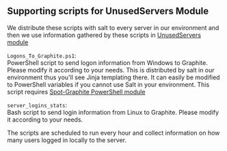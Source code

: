 ## Supporting scripts for UnusedServers Module

We distribute these scripts with salt to every server in our environment and then we use information gathered by these scripts in [UnusedServers module](https://github.com/spottradingllc/unused-servers)

`Logons_To_Graphite.ps1`:  
PowerShell script to send logon information from Windows to Graphite. Please modify it according to your needs. This is distributed by salt in our environment thus you'll see Jinja templating there. It can easily be modified to PowerShell variables if you cannot use Salt in your environment. This script requires [Spot-Graphite PowerShell module](https://github.com/spottradingllc/Spot-Graphite)

`server_logins_stats`:  
Bash script to send login information from Linux to Graphite. Please modify it according to your needs.

The scripts are scheduled to run every hour and collect information on how many users logged in locally to the server.

